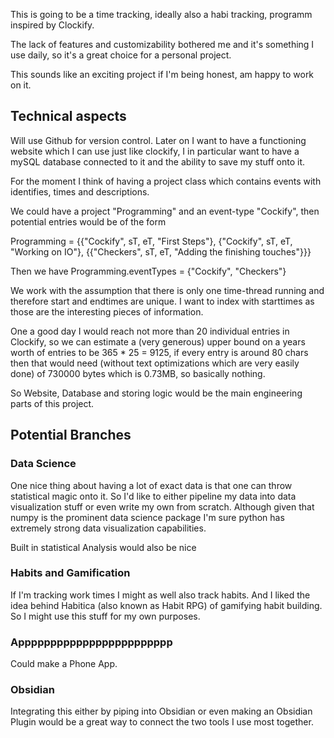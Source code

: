This is going to be a time tracking, ideally also a habi tracking, programm inspired by Clockify.

The lack of features and customizability bothered me and it's something I use daily, so it's a great choice for a personal project.

This sounds like an exciting project if I'm being honest, am happy to work on it.

## Technical aspects
Will use Github for version control. Later on I want to have a functioning website which I can use just like clockify, I in particular want to have a mySQL database connected to it and the ability to save my stuff onto it.

For the moment I think of having a project class which contains events with identifies, times and descriptions.

We could have a project "Programming" and an event-type "Cockify", then potential entries would be
of the form

Programming = {{"Cockify", sT, eT, "First Steps"}, {"Cockify", sT, eT, "Working on IO"}, {{"Checkers", sT, eT, "Adding the finishing touches"}}}

Then we have Programming.eventTypes = {"Cockify", "Checkers"}

We work with the assumption that there is only one time-thread running and therefore start and endtimes are unique. I want to index with starttimes as those are the interesting pieces of information.

One a good day I would reach not more than 20 individual entries in Clockify, so we can estimate a (very generous) upper bound on a years worth of entries to be 365 * 25 = 9125, if every entry is around 80 chars then that would need (without text optimizations which are very easily done) of 730000 bytes which is 0.73MB, so basically nothing.

So Website, Database and storing logic would be the main engineering parts of this project.

## Potential Branches
### Data Science
One nice thing about having a lot of exact data is that one can throw statistical magic onto it. So I'd like to either pipeline my data into data visualization stuff or even write my own from scratch. Although given that numpy is the prominent data science package I'm sure python has extremely strong data visualization capabilities.

Built in statistical Analysis would also be nice

### Habits and Gamification
If I'm tracking work times I might as well also track habits. And I liked the idea behind Habitica (also known as Habit RPG) of gamifying habit building. So I might use this stuff for my own purposes.

### Apppppppppppppppppppppppp
Could make a Phone App.

### Obsidian
Integrating this either by piping into Obsidian or even making an Obsidian Plugin would be a great way to connect the two tools I use most together.
